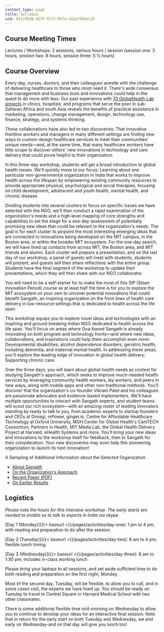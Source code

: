 ```yaml
---
content_type: page
title: Syllabus
uid: 021c99d6-d375-0172-6b7a-e12e759eec22
---
```


Course Meeting Times
--------------------

Lectures / Workshops: 3 sessions, various hours / session (session one: 3 hours, session two: 8 hours, session three: 5 ½ hours)

Course Overview
---------------

Every day, nurses, doctors, and their colleagues wrestle with the challenge of delivering healthcare to those who most need it. There's wide consensus that management and business tools and innovations could help in the quest to do more with less. Our past experience with [70 GlobalHealth Lab projects](/courses/15-s07-globalhealth-lab-spring-2013) in clinics, hospitals, and programs that serve the poor in sub-Saharan Africa and south Asia reveals the benefits of practical assistance in marketing, operations, change management, design, technology use, finance, strategy, and systems thinking.

These collaborations have also led to two discoveries: That innovative frontline workers and managers in many different settings are finding new ways to custom-design healthcare services to meet their communities' unique needs—and, at the same time, that many healthcare workers have little scope to discover others' new innovations in technology and care delivery that could prove helpful to their organization.

In this three-day workshop, students will get a broad introduction to global health issues. We'll quickly move to our focus: Learning about one particular non-governmental organization in India that works to improve health across the lifespan by empowering existing community resources to provide appropriate physical, psychological and social therapies, focusing on child development, adolescent and youth health, mental health, and chronic disease.

Dividing students into several clusters to focus on specific issues we have selected with the NGO, we'll then conduct a rapid examination of the organization's needs and a high-level mapping of core strengths and capabilities to set the stage for a one-day assessment of potentially promising new ideas that could be relevant to the organization's needs. The goal is for each cluster to pinpoint the most interesting emerging ideas that are connected to innovations being developed on the MIT campus, in the Boston area, or within the broader MIT ecosystem. For the one-day search, we will have lined up contacts from across MIT, the Boston area, and MIT friends and alumni. Each cluster will prepare a presentation, and on the last day of our workshop, a panel of guests will meet with students, students will present, and guests will then share reflections with the entire group. Students have the final segment of the workshop to update their presentations, which they will then share with our NGO collaborator.

You will need to be a self-starter for to make the most of this SIP (Sloan Innovation Period) course as at least half the time is for you to explore the MIT ecosystem on your own to uncover potential innovations that could benefit Sangath, an inspiring organization on the front lines of health care delivery in low-resource settings that is dedicated to health across the life span.

This workshop equips you to explore novel ideas and technologies with an inspiring and ground-breaking Indian NGO dedicated to health across the life span. You'll focus on areas where Goa-based Sangath is already innovating on both program and technology fronts—and where new ideas, collaborations, and inspirations could help them accomplish even more: Developmental disabilities; alcohol dependence disorders; geriatric health, including dementia; and maternal mental health. In addressing these areas, you'll explore the leading edge of innovation in global health delivery: Supporting chronic care.

Over the three days, you will learn about global health needs as context for studying Sangath's approach, which seeks to improve much-needed health services by leveraging community health workers, lay workers, and peers in new ways, along with mobile apps and other non-traditional methods. You'll discover that the organization's co-founder Vikram Patel and his colleagues are passionate advocates and evidence-based implementers. We'll have multiple opportunities to interact with Sangath experts, and student teams will scout our rich ecosystem—with an amazing roster of leading innovators standing by ready to talk to you, from academic experts to startup founders and CEOs at Dimagi, mPower, ginger.io, Centre for Affordable Healthcare Technology at Oxford University, MGH Center for Global Health's CamTECH Consortium, Partners in Health, MIT Media Lab, the Global Health Delivery Project at Harvard, eHealth Systems and more. You'll bring your new ideas and innovations to the workshop itself for feedback, then to Sangath for their consideration. Your new discoveries may even help this pioneering organization to launch its next innovation!

A Sampling of Additional Information about the Selected Organization

*   [About Sangath](http://mhinnovation.net/organisations/sangath)
*   [On the Organization's Approach](http://www.ted.com/talks/vikram_patel_mental_health_for_all_by_involving_all)
*   [Recent Paper (PDF)](http://sangath.com/images/file/SUNDAR-Vikram.pdf)
*   [On Earlier Results](http://www.ncbi.nlm.nih.gov/pmc/articles/PMC2636390/)

Logistics
---------

_Please note the hours for this intensive workshop. The early starts are needed to enable us to talk to experts in India via skype._

[Day 1 (Monday)]({{< baseurl >}}/pages/activities/day-one): 1 pm to 4 pm, with reading and preparation to do after the session.

[Day 2 (Tuesday)]({{< baseurl >}}/pages/activities/day-two): 8 am to 4 pm; flexible lunch timing

[Day 3 (Wednesday)]({{< baseurl >}}/pages/activities/day-three): 8 am to 1:30 pm; includes in-class working lunch

Please bring your laptops to all sessions, and set aside sufficient time to do both reading and preparation on the first night, Monday.

Most of the second day, Tuesday, will be flexible, to allow you to call, and in some cases visit, the experts we have lined up. You should be ready on Tuesday to travel to Central Square or Harvard Medical School with two other classmates.

There is some additional flexible time mid-morning on Wednesday to allow you to continue to develop your ideas for an interactive final session. Note that in return for the early start on both Tuesday and Wednesday, we end early on Wednesday-and on that day will give you lunch too!